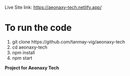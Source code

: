 Live Site link: 
<a href="https://aeonaxy-tech.netlify.app/">https://aeonaxy-tech.netlify.app/</a>

# To run the code 
<ol>
  <li>git clone https://github.com/tanmay-vig/aeonaxy-tech</li>
  <li>cd aeonaxy-tech</li>
  <li>npm install</li>
  <li>npm start</li>
</ol>
<b>Project for Aeonaxy Tech</b>
